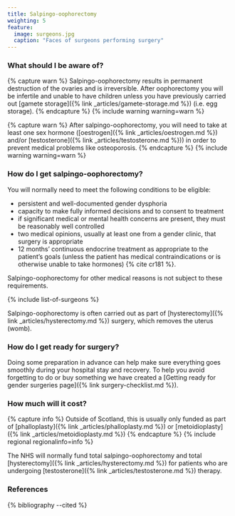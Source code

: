 ```yaml
---
title: Salpingo-oophorectomy
weighting: 5
feature:
  image: surgeons.jpg
  caption: "Faces of surgeons performing surgery"
---
```


### What should I be aware of?

{% capture warn %}
Salpingo-oophorectomy results in permanent destruction of the ovaries and is irreversible. After oophorectomy you will be infertile and unable to have children unless you have previously carried out [gamete storage]({% link _articles/gamete-storage.md %}) (i.e. egg storage).
{% endcapture %}
{% include warning warning=warn %}

{% capture warn %}
After salpingo-oophorectomy, you will need to take at least one sex hormone ([oestrogen]({% link _articles/oestrogen.md %}) and/or [testosterone]({% link _articles/testosterone.md %})) in order to prevent medical problems like osteoporosis.
{% endcapture %}
{% include warning warning=warn %}

### How do I get salpingo-oophorectomy?

You will normally need to meet the following conditions to be eligible:

- persistent and well-documented gender dysphoria
- capacity to make fully informed decisions and to consent to treatment
- if significant medical or mental health concerns are present, they must be reasonably well controlled
- two medical opinions, usually at least one from a gender clinic, that surgery is appropriate 
- 12 months’ continuous endocrine treatment as appropriate to the
patient’s goals (unless the patient has medical contraindications
or is otherwise unable to take hormones) {% cite cr181 %}. 

Salpingo-oophorectomy for other medical reasons is not subject to these requirements.

{% include list-of-surgeons %}

Salpingo-oophorectomy is often carried out as part of [hysterectomy]({% link _articles/hysterectomy.md %}) surgery, which removes the uterus (womb).

### How do I get ready for surgery?

Doing some preparation in advance can help make sure everything goes smoothly during your hospital stay and recovery. To help you avoid forgetting to do or buy something we have created a [Getting ready for gender surgeries page]({% link surgery-checklist.md %}).

### How much will it cost?

{% capture info %}
Outside of Scotland, this is usually only funded as part of [phalloplasty]({% link _articles/phalloplasty.md %}) or [metoidioplasty]({% link _articles/metoidioplasty.md %})
{% endcapture %}
{% include regional regionalinfo=info %}

The NHS will normally fund total salpingo-oophorectomy and total [hysterectomy]({% link _articles/hysterectomy.md %}) for patients who are undergoing [testosterone]({% link _articles/testosterone.md %}) therapy.

### References

{% bibliography --cited %}
